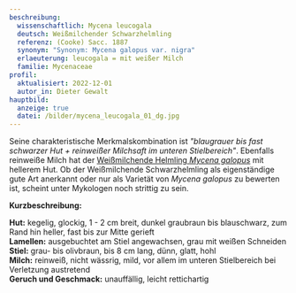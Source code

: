 ```yaml
---
beschreibung:
  wissenschaftlich: Mycena leucogala
  deutsch: Weißmilchender Schwarzhelmling
  referenz: (Cooke) Sacc. 1887
  synonym: "Synonym: Mycena galopus var. nigra"
  erlaeuterung: leucogala = mit weißer Milch
  familie: Mycenaceae
profil:
  aktualisiert: 2022-12-01
  autor_in: Dieter Gewalt
hauptbild:
  anzeige: true
  datei: /bilder/mycena_leucogala_01_dg.jpg
---
```

Seine charakteristische Merkmalskombination ist *"blaugrauer bis fast schwarzer Hut + reinweißer Milchsaft im unteren Stielbereich"*. Ebenfalls reinweiße Milch hat der [Weißmilchende Helmling *Mycena galopus*](/pilze/mycena-galopus-weißmilchender-helmling) mit hellerem Hut. Ob der Weißmilchende Schwarzhelmling als eigenständige gute Art anerkannt oder nur als Varietät von *Mycena galopus* zu bewerten ist, scheint unter Mykologen noch strittig zu sein.

**Kurzbeschreibung:**

**Hut:** kegelig, glockig, 1 - 2 cm breit, dunkel graubraun bis blauschwarz, zum Rand hin heller, fast bis zur Mitte gerieft  
**Lamellen:** ausgebuchtet am Stiel angewachsen, grau mit weißen Schneiden  
**Stiel:** grau- bis olivbraun, bis 8 cm lang, dünn, glatt, hohl  
**Milch:** reinweiß, nicht wässrig, mild, vor allem im unteren Stielbereich bei Verletzung austretend  
**Geruch und Geschmack:** unauffällig, leicht rettichartig